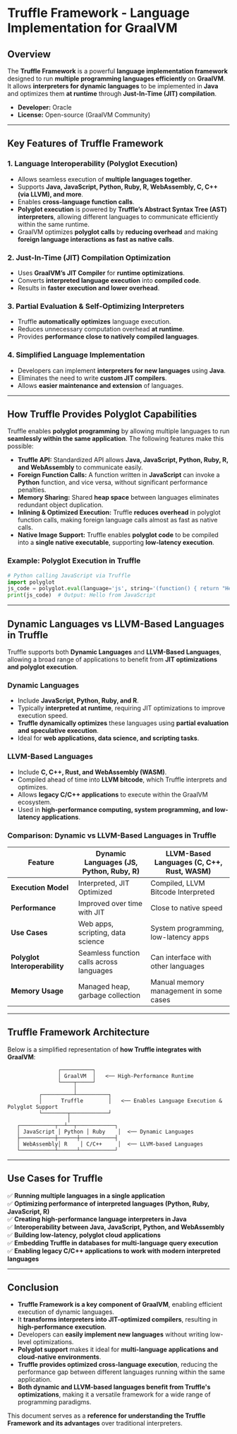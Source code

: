 # Truffle Framework - Language Implementation for GraalVM

## **Overview**

The **Truffle Framework** is a powerful **language implementation framework** designed to run **multiple programming languages efficiently** on **GraalVM**. It allows **interpreters for dynamic languages** to be implemented in **Java** and optimizes them **at runtime** through **Just-In-Time (JIT) compilation**.

- **Developer:** Oracle
- **License:** Open-source (GraalVM Community)

---

## **Key Features of Truffle Framework**

### **1. Language Interoperability (Polyglot Execution)**
- Allows seamless execution of **multiple languages together**.
- Supports **Java, JavaScript, Python, Ruby, R, WebAssembly, C, C++ (via LLVM), and more**.
- Enables **cross-language function calls**.
- **Polyglot execution** is powered by **Truffle’s Abstract Syntax Tree (AST) interpreters**, allowing different languages to communicate efficiently within the same runtime.
- GraalVM optimizes **polyglot calls** by **reducing overhead** and making **foreign language interactions as fast as native calls**.

### **2. Just-In-Time (JIT) Compilation Optimization**
- Uses **GraalVM’s JIT Compiler** for **runtime optimizations**.
- Converts **interpreted language execution** into **compiled code**.
- Results in **faster execution and lower overhead**.

### **3. Partial Evaluation & Self-Optimizing Interpreters**
- Truffle **automatically optimizes** language execution.
- Reduces unnecessary computation overhead **at runtime**.
- Provides **performance close to natively compiled languages**.

### **4. Simplified Language Implementation**
- Developers can implement **interpreters for new languages** using **Java**.
- Eliminates the need to write **custom JIT compilers**.
- Allows **easier maintenance and extension** of languages.

---

## **How Truffle Provides Polyglot Capabilities**

Truffle enables **polyglot programming** by allowing multiple languages to run **seamlessly within the same application**. The following features make this possible:

- **Truffle API:** Standardized API allows **Java, JavaScript, Python, Ruby, R, and WebAssembly** to communicate easily.
- **Foreign Function Calls:** A function written in **JavaScript** can invoke a **Python** function, and vice versa, without significant performance penalties.
- **Memory Sharing:** Shared **heap space** between languages eliminates redundant object duplication.
- **Inlining & Optimized Execution:** Truffle **reduces overhead** in polyglot function calls, making foreign language calls almost as fast as native calls.
- **Native Image Support:** Truffle enables **polyglot code** to be compiled into a **single native executable**, supporting **low-latency execution**.

### **Example: Polyglot Execution in Truffle**
```python
# Python calling JavaScript via Truffle
import polyglot
js_code = polyglot.eval(language='js', string='(function() { return "Hello from JavaScript"; })();')
print(js_code)  # Output: Hello from JavaScript
```

---

## **Dynamic Languages vs LLVM-Based Languages in Truffle**

Truffle supports both **Dynamic Languages** and **LLVM-Based Languages**, allowing a broad range of applications to benefit from **JIT optimizations and polyglot execution**.

### **Dynamic Languages**
- Include **JavaScript, Python, Ruby, and R**.
- Typically **interpreted at runtime**, requiring JIT optimizations to improve execution speed.
- **Truffle dynamically optimizes** these languages using **partial evaluation and speculative execution**.
- Ideal for **web applications, data science, and scripting tasks**.

### **LLVM-Based Languages**
- Include **C, C++, Rust, and WebAssembly (WASM)**.
- Compiled ahead of time into **LLVM bitcode**, which Truffle interprets and optimizes.
- Allows **legacy C/C++ applications** to execute within the GraalVM ecosystem.
- Used in **high-performance computing, system programming, and low-latency applications**.

### **Comparison: Dynamic vs LLVM-Based Languages in Truffle**

| Feature | Dynamic Languages (JS, Python, Ruby, R) | LLVM-Based Languages (C, C++, Rust, WASM) |
|---------|------------------------------------|------------------------------------------|
| **Execution Model** | Interpreted, JIT Optimized | Compiled, LLVM Bitcode Interpreted |
| **Performance** | Improved over time with JIT | Close to native speed |
| **Use Cases** | Web apps, scripting, data science | System programming, low-latency apps |
| **Polyglot Interoperability** | Seamless function calls across languages | Can interface with other languages |
| **Memory Usage** | Managed heap, garbage collection | Manual memory management in some cases |

---

## **Truffle Framework Architecture**

Below is a simplified representation of **how Truffle integrates with GraalVM**:

```
                ┌──────────┐
                │ GraalVM  │   <── High-Performance Runtime
                └────┬─────┘
                     │
          ┌──────────┴──────────┐
          │      Truffle        │   <── Enables Language Execution & Polyglot Support
          └────────┬────────────┘
                   │
   ┌───────────┬──┴──┬────────────┐
   │ JavaScript │ Python │ Ruby    │  <── Dynamic Languages
   ├───────────┼──────┼───────────┤
   │ WebAssembly│ R    │ C/C++     │  <── LLVM-based Languages
   └───────────┴──────┴───────────┘
```

---

## **Use Cases for Truffle**

✅ **Running multiple languages in a single application**  
✅ **Optimizing performance of interpreted languages (Python, Ruby, JavaScript, R)**  
✅ **Creating high-performance language interpreters in Java**  
✅ **Interoperability between Java, JavaScript, Python, and WebAssembly**  
✅ **Building low-latency, polyglot cloud applications**  
✅ **Embedding Truffle in databases for multi-language query execution**  
✅ **Enabling legacy C/C++ applications to work with modern interpreted languages**  

---

## **Conclusion**

- **Truffle Framework is a key component of GraalVM**, enabling efficient execution of dynamic languages.
- It **transforms interpreters into JIT-optimized compilers**, resulting in **high-performance execution**.
- Developers can **easily implement new languages** without writing low-level optimizations.
- **Polyglot support** makes it ideal for **multi-language applications and cloud-native environments**.
- **Truffle provides optimized cross-language execution**, reducing the performance gap between different languages running within the same application.
- **Both dynamic and LLVM-based languages benefit from Truffle's optimizations**, making it a versatile framework for a wide range of programming paradigms.

This document serves as a **reference for understanding the Truffle Framework and its advantages** over traditional interpreters.
